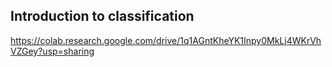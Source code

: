 ## Introduction to classification
https://colab.research.google.com/drive/1q1AGntKheYK1Inpy0MkLj4WKrVhVZGey?usp=sharing
